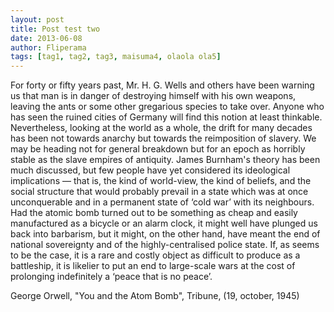 ```yaml
---
layout: post
title: Post test two
date: 2013-06-08
author: Fliperama
tags: [tag1, tag2, tag3, maisuma4, olaola ola5]
---
```


<p>For forty or fifty years past, Mr. H. G. Wells and others have been warning us that man is in danger of destroying himself with his own weapons, leaving the ants or some other gregarious species to take over. Anyone who has seen the ruined cities of Germany will find this notion at least thinkable. Nevertheless, looking at the world as a whole, the drift for many decades has been not towards anarchy but towards the reimposition of slavery. We may be heading not for general breakdown but for an epoch as horribly stable as the slave empires of antiquity. James Burnham's theory has been much discussed, but few people have yet considered its ideological implications — that is, the kind of world-view, the kind of beliefs, and the social structure that would probably prevail in a state which was at once unconquerable and in a permanent state of ‘cold war’ with its neighbours.
Had the atomic bomb turned out to be something as cheap and easily manufactured as a bicycle or an alarm clock, it might well have plunged us back into barbarism, but it might, on the other hand, have meant the end of national sovereignty and of the highly-centralised police state. If, as seems to be the case, it is a rare and costly object as difficult to produce as a battleship, it is likelier to put an end to large-scale wars at the cost of prolonging indefinitely a ‘peace that is no peace’.</p>

<p>George Orwell, "You and the Atom Bomb", Tribune, (19, october, 1945)</p>
